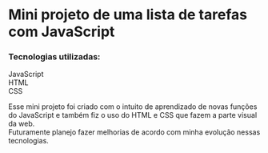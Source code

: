# Mini projeto de uma lista de tarefas com JavaScript

### Tecnologias utilizadas:
JavaScript \
HTML \
CSS 

Esse mini projeto foi criado com o intuito de aprendizado de novas funções do JavaScript e também fiz o uso do HTML e CSS que fazem a parte visual da web. \
Futuramente planejo fazer melhorias de acordo com minha evolução nessas tecnologias.
